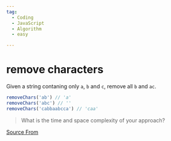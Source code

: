 ```yaml
---
tag:
  - Coding
  - JavaScript
  - Algorithm
  - easy

---
```

  
# remove characters

Given a string contaning only `a`, `b` and `c`, remove all `b` and `ac`.

```ts
removeChars('ab') // 'a'
removeChars('abc') // ''
removeChars('cabbaabcca') // 'caa'
```

> What is the time and space complexity of your approach?


[Source From](https://bigfrontend.dev/problem/remove-characters)

  